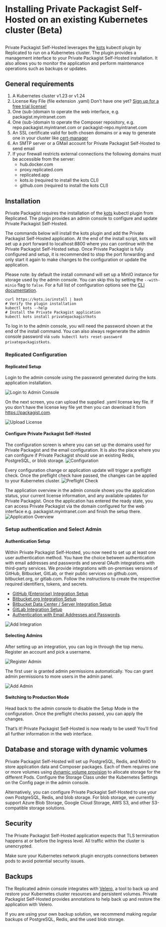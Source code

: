 # Installing Private Packagist Self-Hosted on an existing Kubernetes cluster (Beta)
##

Private Packagist Self-Hosted leverages the [kots](https://docs.replicated.com/reference/kots-cli-getting-started)
kubectl plugin by Replicated to run on a Kubernetes cluster. The plugin provides a management interface to your
Private Packagist Self-Hosted installation. It also allows you to monitor the application and perform maintenance operations
such as backups or updates.

## General requirements

1. A Kubernetes cluster v1.23 or v1.24 
1. License Key File (file extension .yaml) Don't have one yet? [Sign up for a free trial license!](https://packagist.com/self-hosted)
1. One (sub-)domain to operate the web interface, e.g. packagist.myintranet.com
1. One (sub-)domain to operate the Composer repository, e.g. repo.packagist.myintranet.com or packagist-repo.myintranet.com
1. An SSL certificate valid for both chosen domains or a way to generate one in your cluster like [cert-manager](https://cert-manager.io/)
1. An SMTP server or a GMail account for Private Packagist Self-Hosted to send email
1. If your firewall restricts external connections the following domains must be accessible from the server:
    * hub.docker.com
    * proxy.replicated.com
    * replicated.app
    * kots.io (required to install the kots CLI)
    * github.com (required to install the kots CLI)
<!-- See https://docs.replicated.com/enterprise/installing-general-requirements -->

## Installation

Private Packagist requires the installation of the [kots](https://docs.replicated.com/reference/kots-cli-getting-started)
kubectl plugin from Replicated. The plugin provides an admin console to configure and update Private Packagist Self-Hosted.

The commands below will install the kots plugin and add the Private Packagist Self-Hosted application.
At the end of the install script, kots will set up a port forward to localhost:8800 where you can continue with the Private
Packagist Self-Hosted setup. Once Private Packagist is fully configured and setup, it is recommended to stop the port
forwarding and only start it again to make changes to the configuration or update the application.

Please note: by default the install command will set up a MinIO instance for storage used by the admin console. You can
skip this by setting the `--with-minio` flag to `false`. For a full list of configuration options see the 
[CLI documentation](https://docs.replicated.com/reference/kots-cli-install).

```
curl https://kots.io/install | bash
# Verify the plugin installation
kubectl kots --help
# Install the Private Packagist application
kubectl kots install privatepackagistkots
```

To log in to the admin console, you will need the password shown at the end of the install command. You can also always
regenerate the admin console password via `sudo kubectl kots reset-password privatepackagistkots`.

### Replicated Configuration
#### Replicated Setup

Login to the admin console using the password generated during the kots application installation.

![Login to Admin Console](/Resources/public/img/docs/self-hosted-kubernetes/console-login.png)

On the next screen, you can upload the supplied .yaml license key file. If you don't have the license key file yet then
you can download it from https://packagist.com.

![Upload License](/Resources/public/img/docs/self-hosted-kubernetes/console-license.png)

#### Configure Private Packagist Self-Hosted
The configuration screen is where you can set up the domains used for Private Packagist and the email configuration. It
is also the place where you can configure if Private Packagist should use an existing Redis, PostgreSQL, or blob storage.
![Configuration](/Resources/public/img/docs/self-hosted-kubernetes/console-config.png)

Every configuration change or application update will trigger a preflight check. Once the preflight check have passed,
the changes can be applied to your Kubernetes cluster.
![Preflight Check](/Resources/public/img/docs/self-hosted-kubernetes/console-preflight.png)

The application overview in the admin console shows you the application status, your current license information, and any
available updates for Private Packagist. Once the application has entered the ready state, you can access Private Packagist
via the domain configured for the web interface e.g. packagist.myintranet.com and finish the setup there.
![Application Overview](/Resources/public/img/docs/self-hosted-kubernetes/console-application-overview.png)

### Setup authentication and Select Admin

#### Authentication Setup
Within Private Packagist Self-Hosted, you now need to set up at least one user authentication method.
You have the choice between authentication with email addresses and passwords and several OAuth integrations with third-party services.
We provide integrations with on-premises versions of GitHub, Bitbucket, GitLab, or their public services on github.com, bitbucket.org,
or gitlab.com. Follow the instructions to create the respective required identifiers, tokens, and secrets.

* [GitHub (Enterprise) Integration Setup](./github-integration-setup.md)
* [Bitbucket.org Integration Setup](./bitbucket-integration-setup.md)
* [Bitbucket Data Center / Server Integration Setup](./bitbucket-server-integration-setup.md)
* [GitLab Integration Setup](./gitlab-integration-setup.md)
* [Authentication with Email Addresses and Passwords](./authentication-email-addresses-passwords-setup.md).


![Add Integration](/Resources/public/img/docs/self-hosted/08-integration.png)

#### Selecting Admins
After setting up an integration, you can log in through the top menu. Register an account and pick a username.

![Register Admin](/Resources/public/img/docs/self-hosted/09-register-admin.png)

The first user is granted admin permissions automatically. You can grant admin permissions to more users in the admin panel.

![Add Admin](/Resources/public/img/docs/self-hosted/10-add-admin.png)

#### Switching to Production Mode
Head back to the admin console to disable the Setup Mode in the configuration. Once the preflight checks passed, you can
apply the changes.

That’s it! Private Packagist Self-Hosted is now ready to be used! You’ll find all further information in the web interface.

## Database and storage with dynamic volumes

Private Packagist Self-Hosted will set up PostgreSQL, Redis, and MinIO to store application data and Composer packages.
Each of them requires one or more volumes using [dynamic volume provision](https://kubernetes.io/docs/concepts/storage/dynamic-provisioning/) to allocate storage for the different Pods.
Configure the Storage Class under the Kubernetes Settings on the Config page in the admin console.

Alternatively, you can configure Private Packagist Self-Hosted to use your own PostgreSQL, Redis, and blob storage.
For blob storage, we currently support Azure Blob Storage, Google Cloud Storage, AWS S3, and other S3-compatible storage solutions.

## Security

The Private Packagist Self-Hosted application expects that TLS termination happens at or before the Ingress level.
All traffic within the cluster is unencrypted.

Make sure your Kubernetes network plugin encrypts connections between pods to avoid potential security issues.

## Backups

The Replicated admin console integrates with [Velero](https://velero.io/), a tool to back up and restore your Kubernetes
cluster resources and persistent volumes. Private Packagist Self-Hosted provides annotations to help back up and restore
the application with Velero.

If you are using your own backup solution, we recommend making regular backups of PostgreSQL, Redis, and the used blob
storage.

